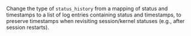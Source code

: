 Change the type of `status_history` from a mapping of status and timestamps to a list of log entries containing status and timestamps, to preserve timestamps when revisiting session/kernel statuses (e.g., after session restarts).
